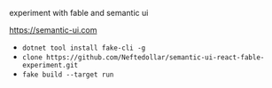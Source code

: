 experiment with fable and semantic ui 

https://semantic-ui.com

- `dotnet tool install fake-cli -g` 
- `clone https://github.com/Neftedollar/semantic-ui-react-fable-experiment.git`
- `fake build --target run`

